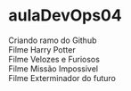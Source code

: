 # aulaDevOps04
Criando ramo do Github<br>
Filme Harry Potter<br>
Filme Velozes e Furiosos<br>
Filme Missão Impossivel<br>
Filme Exterminador do futuro
